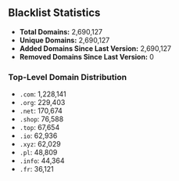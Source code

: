 ## Blacklist Statistics

- **Total Domains:** 2,690,127
- **Unique Domains:** 2,690,127
- **Added Domains Since Last Version:** 2,690,127
- **Removed Domains Since Last Version:** 0

### Top-Level Domain Distribution

-  `.com`: 1,228,141
-  `.org`: 229,403
-  `.net`: 170,674
-  `.shop`: 76,588
-  `.top`: 67,654
-  `.io`: 62,936
-  `.xyz`: 62,029
-  `.pl`: 48,809
-  `.info`: 44,364
-  `.fr`: 36,121
